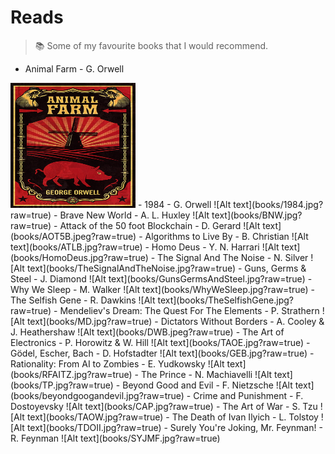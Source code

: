 # Reads

> :books: Some of my favourite books that I would recommend.

- Animal Farm - G. Orwell
<img src="books/AF.jpg" width="200" height="200" />
- 1984 - G. Orwell
![Alt text](books/1984.jpg?raw=true)
- Brave New World - A. L. Huxley
![Alt text](books/BNW.jpg?raw=true)
- Attack of the 50 foot Blockchain - D. Gerard
![Alt text](books/AOT5B.jpeg?raw=true)
- Algorithms to Live By - B. Christian
![Alt text](books/ATLB.jpg?raw=true)
- Homo Deus - Y. N. Harrari
![Alt text](books/HomoDeus.jpg?raw=true)
- The Signal And The Noise - N. Silver
![Alt text](books/TheSignalAndTheNoise.jpg?raw=true)
- Guns, Germs & Steel - J. Diamond
![Alt text](books/GunsGermsAndSteel.jpg?raw=true)
- Why We Sleep - M. Walker
![Alt text](books/WhyWeSleep.jpg?raw=true)
- The Selfish Gene - R. Dawkins
![Alt text](books/TheSelfishGene.jpg?raw=true)
- Mendeliev's Dream: The Quest For The Elements - P. Strathern
![Alt text](books/MD.jpg?raw=true)
- Dictators Without Borders - A. Cooley & J. Heathershaw
![Alt text](books/DWB.jpeg?raw=true)
- The Art of Electronics - P. Horowitz & W. Hill
![Alt text](books/TAOE.jpg?raw=true)
- Gödel, Escher, Bach - D. Hofstadter
![Alt text](books/GEB.jpg?raw=true)
- Rationality: From AI to Zombies - E. Yudkowsky
![Alt text](books/RFAITZ.jpg?raw=true)
- The Prince - N. Machiavelli 
![Alt text](books/TP.jpg?raw=true)
- Beyond Good and Evil - F. Nietzsche
![Alt text](books/beyondgoogandevil.jpg?raw=true)
- Crime and Punishment - F. Dostoyevsky
![Alt text](books/CAP.jpg?raw=true)
- The Art of War - S. Tzu
![Alt text](books/TAOW.jpg?raw=true)
- The Death of Ivan Ilyich - L. Tolstoy
![Alt text](books/TDOII.jpg?raw=true)
- Surely You're Joking, Mr. Feynman! - R. Feynman
![Alt text](books/SYJMF.jpg?raw=true)
